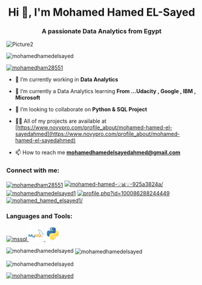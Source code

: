 <h1 align="center">Hi 👋, I'm Mohamed Hamed EL-Sayed</h1>
<h3 align="center">A passionate Data Analytics from Egypt</h3>

![Picture2](https://github.com/MohamedHamedELsayed/MohamedHamedELsayed/assets/157715142/6f4ea0ca-91a7-4a23-838e-c7ebeb1d90c2)


<p align="left"> <img src="https://komarev.com/ghpvc/?username=mohamedhamedelsayed&label=Profile%20views&color=0e75b6&style=flat" alt="mohamedhamedelsayed" /> </p>


<p align="left"> <a href="https://twitter.com/mohamedham28551" target="blank"><img src="https://img.shields.io/twitter/follow/mohamedham28551?logo=twitter&style=for-the-badge" alt="mohamedham28551" /></a> </p>

- 🔭 I’m currently working in **Data Analytics**

- 🌱 I’m currently a Data Analytics learning **From ...Udacity , Google , IBM , Microsoft**

- 👯 I’m looking to collaborate on **Python & SQL Project**

- 👨‍💻 All of my projects are available at [https://www.novypro.com/profile_about/mohamed-hamed-el-sayedahmed](https://www.novypro.com/profile_about/mohamed-hamed-el-sayedahmed)

- 📫 How to reach me **mohamedhamedelsayedahmed@gmail.com**

<h3 align="left">Connect with me:</h3>
<p align="left">
<a href="https://twitter.com/mohamedham28551" target="blank"><img align="center" src="https://raw.githubusercontent.com/rahuldkjain/github-profile-readme-generator/master/src/images/icons/Social/twitter.svg" alt="mohamedham28551" height="30" width="40" /></a>
<a href="https://linkedin.com/in/mohamed-hamed-💡📊💡-925a3824a/" target="blank"><img align="center" src="https://raw.githubusercontent.com/rahuldkjain/github-profile-readme-generator/master/src/images/icons/Social/linked-in-alt.svg" alt="mohamed-hamed-💡📊💡-925a3824a/" height="30" width="40" /></a>
<a href="https://kaggle.com/mohamedhamedelsayed1" target="blank"><img align="center" src="https://raw.githubusercontent.com/rahuldkjain/github-profile-readme-generator/master/src/images/icons/Social/kaggle.svg" alt="mohamedhamedelsayed1" height="30" width="40" /></a>
<a href="https://fb.com/profile.php?id=100086288244449" target="blank"><img align="center" src="https://raw.githubusercontent.com/rahuldkjain/github-profile-readme-generator/master/src/images/icons/Social/facebook.svg" alt="profile.php?id=100086288244449" height="30" width="40" /></a>
<a href="https://instagram.com/mohamed_hamed_elsayed1/" target="blank"><img align="center" src="https://raw.githubusercontent.com/rahuldkjain/github-profile-readme-generator/master/src/images/icons/Social/instagram.svg" alt="mohamed_hamed_elsayed1/" height="30" width="40" /></a>
</p>

<h3 align="left">Languages and Tools:</h3>
<p align="left"> <a href="https://www.microsoft.com/en-us/sql-server" target="_blank" rel="noreferrer"> <img src="https://www.svgrepo.com/show/303229/microsoft-sql-server-logo.svg" alt="mssql" width="40" height="40"/> </a> <a href="https://www.mysql.com/" target="_blank" rel="noreferrer"> <img src="https://raw.githubusercontent.com/devicons/devicon/master/icons/mysql/mysql-original-wordmark.svg" alt="mysql" width="40" height="40"/> </a> <a href="https://www.python.org" target="_blank" rel="noreferrer"> <img src="https://raw.githubusercontent.com/devicons/devicon/master/icons/python/python-original.svg" alt="python" width="40" height="40"/> </a> </p>

<p><img align="left" src="https://github-readme-stats.vercel.app/api/top-langs?username=mohamedhamedelsayed&show_icons=true&locale=en&layout=compact" alt="mohamedhamedelsayed" /></p>

<p>&nbsp;<img align="center" src="https://github-readme-stats.vercel.app/api?username=mohamedhamedelsayed&show_icons=true&locale=en" alt="mohamedhamedelsayed" /></p>

<p><img align="center" src="https://github-readme-streak-stats.herokuapp.com/?user=mohamedhamedelsayed&" alt="mohamedhamedelsayed" /></p>


<p align="left"> <a href="https://github.com/ryo-ma/github-profile-trophy"><img src="https://github-profile-trophy.vercel.app/?username=mohamedhamedelsayed" alt="mohamedhamedelsayed" /></a> </p>

